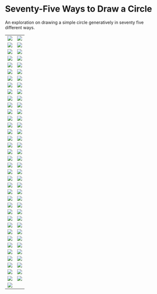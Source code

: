# Seventy-Five Ways to Draw a Circle

An exploration on drawing a simple circle generatively in seventy five different ways.

|                                   |                                  |
|-----------------------------------|----------------------------------|
|![](/images/circle-1.png?raw=true) |![](/images/circle-2.png?raw=true)
|![](/images/circle-3.png?raw=true) |![](/images/circle-4.png?raw=true)
|![](/images/circle-5.png?raw=true) |![](/images/circle-6.png?raw=true)
|![](/images/circle-7.png?raw=true) |![](/images/circle-8.png?raw=true)
|![](/images/circle-9.png?raw=true) |![](/images/circle-10.png?raw=true)
|![](/images/circle-11.png?raw=true) |![](/images/circle-12.png?raw=true)
|![](/images/circle-13.png?raw=true) |![](/images/circle-14.png?raw=true)
|![](/images/circle-15.png?raw=true) |![](/images/circle-16.png?raw=true)
|![](/images/circle-17.png?raw=true) |![](/images/circle-18.png?raw=true)
|![](/images/circle-19.png?raw=true) |![](/images/circle-20.png?raw=true)
|![](/images/circle-21.png?raw=true) |![](/images/circle-22.png?raw=true)
|![](/images/circle-23.png?raw=true) |![](/images/circle-24.png?raw=true)
|![](/images/circle-25.png?raw=true) |![](/images/circle-26.png?raw=true)
|![](/images/circle-27.png?raw=true) |![](/images/circle-28.png?raw=true)
|![](/images/circle-29.png?raw=true) |![](/images/circle-30.png?raw=true)
|![](/images/circle-31.png?raw=true) |![](/images/circle-32.png?raw=true)
|![](/images/circle-33.png?raw=true) |![](/images/circle-34.png?raw=true)
|![](/images/circle-35.png?raw=true) |![](/images/circle-36.png?raw=true)
|![](/images/circle-37.png?raw=true) |![](/images/circle-38.png?raw=true)
|![](/images/circle-39.png?raw=true) |![](/images/circle-40.png?raw=true)
|![](/images/circle-41.png?raw=true) |![](/images/circle-42.png?raw=true)
|![](/images/circle-43.png?raw=true) |![](/images/circle-44.png?raw=true)
|![](/images/circle-45.png?raw=true) |![](/images/circle-46.png?raw=true)
|![](/images/circle-47.png?raw=true) |![](/images/circle-48.png?raw=true)
|![](/images/circle-49.png?raw=true) |![](/images/circle-50.png?raw=true)
|![](/images/circle-51.png?raw=true) |![](/images/circle-52.png?raw=true)
|![](/images/circle-53.png?raw=true) |![](/images/circle-54.png?raw=true)
|![](/images/circle-55.png?raw=true) |![](/images/circle-56.png?raw=true)
|![](/images/circle-57.png?raw=true) |![](/images/circle-58.png?raw=true)
|![](/images/circle-59.png?raw=true) |![](/images/circle-60.png?raw=true)
|![](/images/circle-61.png?raw=true) |![](/images/circle-62.png?raw=true)
|![](/images/circle-63.png?raw=true) |![](/images/circle-64.png?raw=true)
|![](/images/circle-65.png?raw=true) |![](/images/circle-66.png?raw=true)
|![](/images/circle-67.png?raw=true) |![](/images/circle-68.png?raw=true)
|![](/images/circle-69.png?raw=true) |![](/images/circle-70.png?raw=true)
|![](/images/circle-71.png?raw=true) |![](/images/circle-72.png?raw=true)
|![](/images/circle-73.png?raw=true) |![](/images/circle-74.png?raw=true)
|![](/images/circle-75.png?raw=true) |
